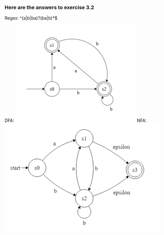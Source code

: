 ### Here are the answers to exercise 3.2

Regex:
^(a|b|ba)?(ba|b)*$

DFA:
![DFA picture](DFA.png)
NFA:
![NFA picture](NFA.png)